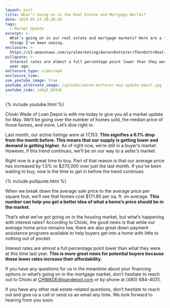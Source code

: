 ```yaml
---
layout: post
title: What’s Going on in the Real Estate and Mortgage Worlds?
date: 2019-05-23 20:20:36
tags:
  - Market Update
excerpt: >-
  What’s going on in our real estate and mortgage markets? Here are a few of the
  things I’ve been seeing.
enclosure: >-
  https://s3.amazonaws.com/vyralmarketing/Aaron+Dotterer/The+Dott+Real+Estate+Group-+Whats+Going+on+in+the+Real+Estate+and+Mortgage+Worlds_.mp4
pullquote: >-
  Interest rates are almost a full percentage point lower than they were one
  year ago.
enclosure_type: video/mp4
enclosure_time:
use_youtube_image: true
youtube_alternate_image: /uploads/aaron-dotterer-may-update-email.jpg
youtube_code: ieKp5_bD3oE
---
```


{% include youtube.html %}

Chioki Wade of Loan Depot is with me today to give you all a market update for May. We’ll be going over the number of homes sold, the median price of those homes, and more. Let’s dive right in.

Last month, our active listings were at 17,153. **This signifies a 6.1% drop from the month before. This means that our supply is getting lower and demand is getting higher.** As of right now, we’re still in a buyer’s market. However, if this trend continues, we’ll be on our way to a seller’s market.&nbsp;

Right now is a great time to buy. Part of that reason is that our average price has increased by 1.5% to $270,000 over just the last month. If you’ve been waiting to buy, now is the time to get in before the trend continues.

{% include pullquote.html %}

When we break down the average sale price to the average price per square foot, we’ll see that homes cost $171.80 per sq. ft. on average. **This number can help you get a better idea of what a home’s price should be in the market.**

That’s what we’ve got going on in the housing market, but what’s happening with interest rates? According to Chioki, the good news is that while our average home price remains low, there are also great down payment assistance programs available to help buyers get into a home with little to nothing out of pocket.&nbsp;

Interest rates are almost a full percentage point lower than what they were at this time last year. **This is more great news for potential buyers because these lower rates increase their affordability.**

If you have any questions for us in the meantime about your financing options or what’s going on in the mortgage market, don’t hesitate to reach out to Chioki at [CHWADE@loandepot.com](mailto:CHWADE@loandepot.com) or by phone at (480) 684-4031,&nbsp;

If you have any other real estate-related questions, don’t hesitate to reach out and give us a call or send us an email any time. We look forward to hearing from you soon.